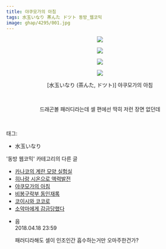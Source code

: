 ```yaml
---
title: 야쿠모가의 아침
tags: 水玉いなり 茶んた ドツト 동방_웹코믹
image: ghap/4295/001.jpg
---
```

<div class="article">
<p style="text-align: center; clear: none; float: none;"><img src="{{ site.nasurl }}/ghap/4295/001.jpg"/></p>
<p style="text-align: center; clear: none; float: none;"><img src="{{ site.nasurl }}/ghap/4295/002.jpg"/></p>
<p style="text-align: center; clear: none; float: none;"><img src="{{ site.nasurl }}/ghap/4295/003.jpg"/></p>
<p style="text-align: center; clear: none; float: none;"><img src="{{ site.nasurl }}/ghap/4295/004.jpg"/></p>
<p style="text-align: center; clear: none; float: none;">[水玉いなり (茶んた, ドツト)] 야쿠모가의 아침</p>
<p style="text-align: center; clear: none; float: none;"><br/></p>
<p style="text-align: center; clear: none; float: none;">드래곤볼 패러디라는데 셀 편에선 딱히 저런 장면 없던데</p>
<p><br/></p>
</div><div class="tagTrail">
<p>태그: </p>
<ul>
<li>水玉いなり</li>
</ul>
</div><div class="another">
<p>'동방 웹코믹' 카테고리의 다른 글</p>
<ul>
<li><a href="/2018-04-18-ghap_4298">카나코의 계란 모양 실험실</a></li>
<li><a href="/2018-04-18-ghap_4296">히나랑 시온으로 액력발전</a></li>
<li><a href="/2018-04-18-ghap_4295">야쿠모가의 아침</a></li>
<li><a href="/2018-04-16-ghap_4292">비봉구락부 동인재록</a></li>
<li><a href="/2018-04-15-ghap_4289">코이시와 코코로</a></li>
<li><a href="/2018-04-15-ghap_4285">소악마에게 감금당했다</a></li>
</ul>
</div><div class="cb_module cb_fluid">
<div class="cb_wrt cb_profile">
<div class="comment">
<ul>
<li class="cb_thumb_off" id="comment15241054">
<div class="cb_comment_area">
<div class="cb_info_area">
<div class="cb_section">
<span class="cb_nick_name">음</span>
</div>
<div class="cb_section">
<span class="cb_date">2018.04.18 23:59 </span>
</div>
</div>
<div class="cb_dsc_comment">
<p class="cb_dsc">
											패러디라해도 셀이 인조인간 흡수하는거만 오마주한건가?
										</p>
</div>
</div></li>
</ul>
</div>
</div><!-- commentList close -->
</div>